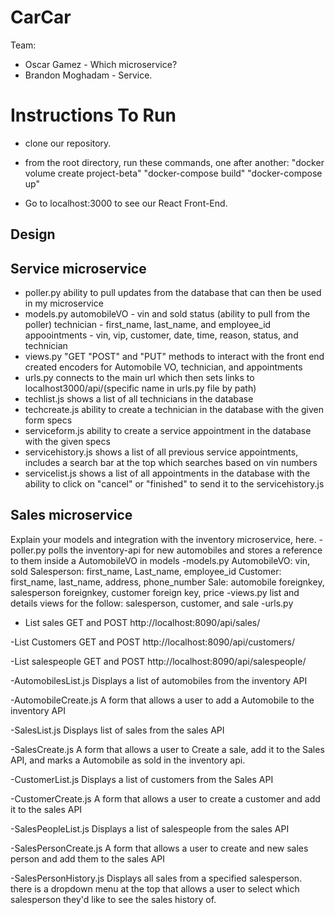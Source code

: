 # CarCar

Team:

- Oscar Gamez - Which microservice?
- Brandon Moghadam - Service.

# Instructions To Run

- clone our repository.
- from the root directory, run these commands, one after another:
  "docker volume create project-beta"
  "docker-compose build"
  "docker-compose up"

- Go to localhost:3000 to see our React Front-End.

## Design

## Service microservice

- poller.py
  ability to pull updates from the database that can then be used in my microservice
- models.py
  automobileVO - vin and sold status (ability to pull from the poller)
  technician - first_name, last_name, and employee_id
  appoointments - vin, vip, customer, date, time, reason, status, and technician
- views.py
  "GET "POST" and "PUT" methods to interact with the front end
  created encoders for Automobile VO, technician, and appointments
- urls.py
  connects to the main url which then sets links to localhost3000/api/(specific name in urls.py file by path)
- techlist.js
  shows a list of all technicians in the database
- techcreate.js
  ability to create a technician in the database with the given form specs
- serviceform.js
  ability to create a service appointment in the database with the given specs
- servicehistory.js
  shows a list of all previous service appointments, includes a search bar at the top which searches based on vin numbers
- servicelist.js
  shows a list of all appointments in the database with the ability to click on "cancel" or "finished" to send it to the servicehistory.js

## Sales microservice

Explain your models and integration with the inventory
microservice, here.
-poller.py
polls the inventory-api for new automobiles and stores a reference to them inside a AutomobileVO in models
-models.py
AutomobileVO: vin, sold
Salesperson: first_name, Last_name, employee_id
Customer: first_name, last_name, address, phone_number
Sale: automobile foreignkey, salesperson foreignkey, customer foreign key, price
-views.py
list and details views for the follow: salesperson, customer, and sale
-urls.py

- List sales GET and POST
  http://localhost:8090/api/sales/

-List Customers GET and POST
http://localhost:8090/api/customers/

-List salespeople GET and POST
http://localhost:8090/api/salespeople/

-AutomobilesList.js
Displays a list of automobiles from the inventory API

-AutomobileCreate.js
A form that allows a user to add a Automobile to the inventory API

-SalesList.js
Displays list of sales from the sales API

-SalesCreate.js
A form that allows a user to Create a sale, add it to the Sales API, and marks a Automobile as sold in the inventory api.

-CustomerList.js
Displays a list of customers from the Sales API

-CustomerCreate.js
A form that allows a user to create a customer and add it to the sales API

-SalesPeopleList.js
Displays a list of salespeople from the sales API

-SalesPersonCreate.js
A form that allows a user to create and new sales person and add them to the sales API

-SalesPersonHistory.js
Displays all sales from a specified salesperson. there is a dropdown menu at the top that allows a user
to select which salesperson they'd like to see the sales history of.

